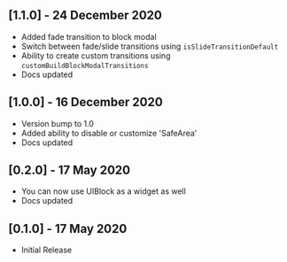 ## [1.1.0] - 24 December 2020

* Added fade transition to block modal
* Switch between fade/slide transitions using `isSlideTransitionDefault`
* Ability to create custom transitions using `customBuildBlockModalTransitions`
* Docs updated

## [1.0.0] - 16 December 2020

* Version bump to 1.0
* Added ability to disable or customize 'SafeArea'
* Docs updated

## [0.2.0] - 17 May 2020

* You can now use UIBlock as a widget as well
* Docs updated

## [0.1.0] - 17 May 2020

* Initial Release
